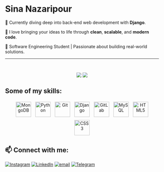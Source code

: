 # Sina Nazaripour
🔭 Currently diving deep into back-end web development with **Django**. 

🤝 I love bringing your ideas to life through **clean**, **scalable**, and **modern code**.

🌱 Software Engineering Student | Passionate about building real-world solutions. 
___
</br>


<p align="center">
<img src="https://github-readme-stats.vercel.app/api?username=SinaNazaripour&theme=radical&hide_border=true&include_all_commits=true&count_private=true"  min-width="40%" max-width="100%" >
<img src="https://nirzak-streak-stats.vercel.app/?user=SinaNazaripour&theme=radical&hide_border=true"  >
  
</p>

## Some of my skills:


<div align="center">  
<a href="https://www.mongodb.com/" target="_blank"><img style="margin: 5px" src="https://profilinator.rishav.dev/skills-assets/mongodb-original-wordmark.svg" alt="MongoDB" height=50px width=50px/></a>  
<a href="https://www.python.org/" target="_blank"><img style="margin: 5px" src="https://profilinator.rishav.dev/skills-assets/python-original.svg" alt="Python" height=50px width=50px/></a>  
<a href="https://github.com/" target="_blank"><img style="margin: 5px" src="https://profilinator.rishav.dev/skills-assets/git-scm-icon.svg" alt="Git" height=50px width=50px/></a>  
<a href="https://www.djangoproject.com/" target="_blank"><img style="margin: 5px" src="https://profilinator.rishav.dev/skills-assets/django-original.svg" alt="Django" height=50px width=50px /></a>  
<a href="https://about.gitlab.com/" target="_blank"><img style="margin: 5px" src="https://profilinator.rishav.dev/skills-assets/gitlab.svg" alt="GitLab"height=50px width=50px/></a>  
<a href="https://www.mysql.com/" target="_blank"><img style="margin: 5px" src="https://profilinator.rishav.dev/skills-assets/postgresql-original-wordmark.svg" alt="MySQL" height=50px width=50px /></a>  
<a href="https://en.wikipedia.org/wiki/HTML5" target="_blank"><img style="margin: 5px" src="https://profilinator.rishav.dev/skills-assets/html5-original-wordmark.svg" alt="HTML5" height=50px width=50px /></a>  
<a href="https://www.w3schools.com/css/" target="_blank"><img style="margin: 5px" src="https://profilinator.rishav.dev/skills-assets/css3-original-wordmark.svg" alt="CSS3" height=50px width=50px /></a> 
</div>

## 📫 Connect with me:
[![Instagram](https://img.shields.io/badge/Instagram-%23E4405F.svg?logo=Instagram&logoColor=white)](https://instagram.com/sinanazari.prv) 
[![LinkedIn](https://img.shields.io/badge/LinkedIn-%230077B5.svg?logo=linkedin&logoColor=white)](https://Linkedin.com/in/sinanazaripour) 
[![email](https://img.shields.io/badge/Email-D14836?logo=gmail&logoColor=white)](mailto:sinanazaripour@gmail.com) 
[![Telegram](https://img.shields.io/badge/Telegram-blue?style=flat&logo=telegram&logoColor=white)](https://t.me/Sinanazripour/)


